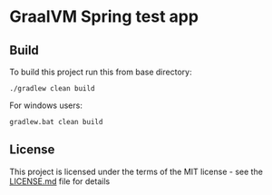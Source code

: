 # GraalVM Spring test app

## Build
To build this project run this from base directory:
```console
./gradlew clean build
```
For windows users:
```console
gradlew.bat clean build
```

## License

This project is licensed under the terms of the MIT license - see the [LICENSE.md](LICENSE.md) file for details